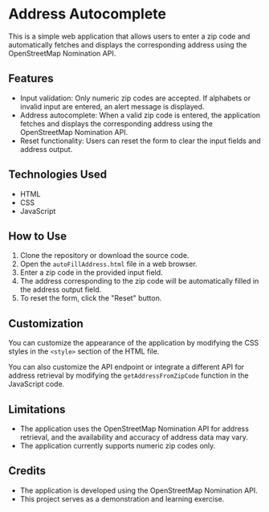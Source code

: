 # Address Autocomplete

This is a simple web application that allows users to enter a zip code and automatically fetches and displays the corresponding address using the OpenStreetMap Nomination API.

## Features

- Input validation: Only numeric zip codes are accepted. If alphabets or invalid input are entered, an alert message is displayed.
- Address autocomplete: When a valid zip code is entered, the application fetches and displays the corresponding address using the OpenStreetMap Nomination API.
- Reset functionality: Users can reset the form to clear the input fields and address output.

## Technologies Used

- HTML
- CSS
- JavaScript

## How to Use

1. Clone the repository or download the source code.
2. Open the `autoFillAddress.html` file in a web browser.
3. Enter a zip code in the provided input field.
4. The address corresponding to the zip code will be automatically filled in the address output field.
5. To reset the form, click the "Reset" button.

## Customization

You can customize the appearance of the application by modifying the CSS styles in the `<style>` section of the HTML file.

You can also customize the API endpoint or integrate a different API for address retrieval by modifying the `getAddressFromZipCode` function in the JavaScript code.

## Limitations

- The application uses the OpenStreetMap Nomination API for address retrieval, and the availability and accuracy of address data may vary.
- The application currently supports numeric zip codes only.

## Credits

- The application is developed using the OpenStreetMap Nomination API.
- This project serves as a demonstration and learning exercise.


